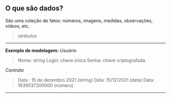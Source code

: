 ## O que são dados? 
São uma coleção de fatos: números, imagens, medidas, observações, vídeos, etc. 
> *atributos*

--- 
**Exemplo de modelagem:**
*Usuário*
> Nome: string
> Login: chave única
> Senha: chave criptografada.

*Contrato*
> Data : 15 de dezembro 2021 (string)
> Data: 15/12/2021 (data)
> Data: 1639537200000 (número)
--- 
